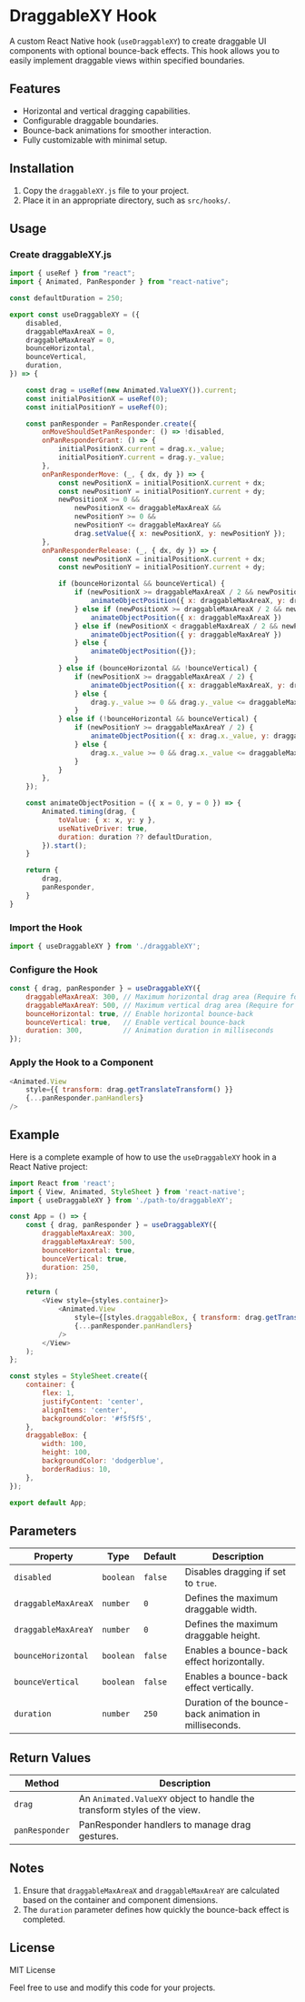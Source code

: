 # DraggableXY Hook

A custom React Native hook (`useDraggableXY`) to create draggable UI components with optional bounce-back effects. This hook allows you to easily implement draggable views within specified boundaries.

## Features

- Horizontal and vertical dragging capabilities.
- Configurable draggable boundaries.
- Bounce-back animations for smoother interaction.
- Fully customizable with minimal setup.

## Installation

1. Copy the `draggableXY.js` file to your project.
2. Place it in an appropriate directory, such as `src/hooks/`.

## Usage

### Create draggableXY.js

```javascript
import { useRef } from "react";
import { Animated, PanResponder } from "react-native";

const defaultDuration = 250;

export const useDraggableXY = ({
    disabled,
    draggableMaxAreaX = 0, 
    draggableMaxAreaY = 0, 
    bounceHorizontal,
    bounceVertical,
    duration,
}) => {

    const drag = useRef(new Animated.ValueXY()).current;
    const initialPositionX = useRef(0);
    const initialPositionY = useRef(0);

    const panResponder = PanResponder.create({
        onMoveShouldSetPanResponder: () => !disabled,
        onPanResponderGrant: () => {
            initialPositionX.current = drag.x._value;
            initialPositionY.current = drag.y._value;
        },
        onPanResponderMove: (_, { dx, dy }) => {
            const newPositionX = initialPositionX.current + dx;
            const newPositionY = initialPositionY.current + dy;
            newPositionX >= 0 &&
                newPositionX <= draggableMaxAreaX &&
                newPositionY >= 0 &&
                newPositionY <= draggableMaxAreaY &&
                drag.setValue({ x: newPositionX, y: newPositionY });
        },
        onPanResponderRelease: (_, { dx, dy }) => {
            const newPositionX = initialPositionX.current + dx;
            const newPositionY = initialPositionY.current + dy;

            if (bounceHorizontal && bounceVertical) {
                if (newPositionX >= draggableMaxAreaX / 2 && newPositionY >= draggableMaxAreaY / 2) {
                    animateObjectPosition({ x: draggableMaxAreaX, y: draggableMaxAreaY })
                } else if (newPositionX >= draggableMaxAreaX / 2 && newPositionY < draggableMaxAreaY / 2) {
                    animateObjectPosition({ x: draggableMaxAreaX })
                } else if (newPositionX < draggableMaxAreaX / 2 && newPositionY >= draggableMaxAreaY / 2) {
                    animateObjectPosition({ y: draggableMaxAreaY })
                } else {
                    animateObjectPosition({});
                }
            } else if (bounceHorizontal && !bounceVertical) {
                if (newPositionX >= draggableMaxAreaX / 2) {
                    animateObjectPosition({ x: draggableMaxAreaX, y: drag.y._value })
                } else {
                    drag.y._value >= 0 && drag.y._value <= draggableMaxAreaY && animateObjectPosition({ y: drag.y._value });
                }
            } else if (!bounceHorizontal && bounceVertical) {
                if (newPositionY >= draggableMaxAreaY / 2) {
                    animateObjectPosition({ x: drag.x._value, y: draggableMaxAreaY })
                } else {
                    drag.x._value >= 0 && drag.x._value <= draggableMaxAreaX && animateObjectPosition({ x: drag.x._value });
                }
            }
        },
    });

    const animateObjectPosition = ({ x = 0, y = 0 }) => {
        Animated.timing(drag, {
            toValue: { x: x, y: y },
            useNativeDriver: true,
            duration: duration ?? defaultDuration,
        }).start();
    }

    return {
        drag,
        panResponder,
    }
}
```

### Import the Hook

```javascript
import { useDraggableXY } from './draggableXY';
```

### Configure the Hook

```javascript
const { drag, panResponder } = useDraggableXY({
    draggableMaxAreaX: 300, // Maximum horizontal drag area (Require for horizontal drag)
    draggableMaxAreaY: 500, // Maximum vertical drag area (Require for vertical drag)
    bounceHorizontal: true, // Enable horizontal bounce-back
    bounceVertical: true,   // Enable vertical bounce-back
    duration: 300,          // Animation duration in milliseconds
});
```

### Apply the Hook to a Component

```javascript
<Animated.View
    style={{ transform: drag.getTranslateTransform() }}
    {...panResponder.panHandlers}
/>
```

## Example

Here is a complete example of how to use the `useDraggableXY` hook in a React Native project:

```javascript
import React from 'react';
import { View, Animated, StyleSheet } from 'react-native';
import { useDraggableXY } from './path-to/draggableXY';

const App = () => {
    const { drag, panResponder } = useDraggableXY({
        draggableMaxAreaX: 300,
        draggableMaxAreaY: 500,
        bounceHorizontal: true,
        bounceVertical: true,
        duration: 250,
    });

    return (
        <View style={styles.container}>
            <Animated.View
                style={[styles.draggableBox, { transform: drag.getTranslateTransform() }]}
                {...panResponder.panHandlers}
            />
        </View>
    );
};

const styles = StyleSheet.create({
    container: {
        flex: 1,
        justifyContent: 'center',
        alignItems: 'center',
        backgroundColor: '#f5f5f5',
    },
    draggableBox: {
        width: 100,
        height: 100,
        backgroundColor: 'dodgerblue',
        borderRadius: 10,
    },
});

export default App;
```

## Parameters

| Property            | Type      | Default | Description                                                                 |
|---------------------|-----------|---------|-----------------------------------------------------------------------------|
| `disabled`          | `boolean` | `false` | Disables dragging if set to `true`.                                        |
| `draggableMaxAreaX` | `number`  | `0`     | Defines the maximum draggable width.                                       |
| `draggableMaxAreaY` | `number`  | `0`     | Defines the maximum draggable height.                                      |
| `bounceHorizontal`  | `boolean` | `false` | Enables a bounce-back effect horizontally.                                 |
| `bounceVertical`    | `boolean` | `false` | Enables a bounce-back effect vertically.                                   |
| `duration`          | `number`  | `250`   | Duration of the bounce-back animation in milliseconds.                     |

## Return Values

| Method        | Description                                                                 |
|---------------|-----------------------------------------------------------------------------|
| `drag`        | An `Animated.ValueXY` object to handle the transform styles of the view.   |
| `panResponder`| PanResponder handlers to manage drag gestures.                             |

## Notes

1. Ensure that `draggableMaxAreaX` and `draggableMaxAreaY` are calculated based on the container and component dimensions.
2. The `duration` parameter defines how quickly the bounce-back effect is completed.

## License

MIT License

Feel free to use and modify this code for your projects.
